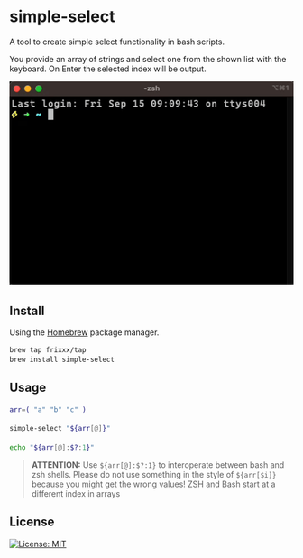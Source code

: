# simple-select

A tool to create simple select functionality in bash scripts.

You provide an array of strings and select one from the shown list with the keyboard.
On Enter the selected index will be output.

![](simple-select.gif)

## Install

Using the [Homebrew](https://brew.sh/) package manager.

```sh
brew tap frixxx/tap
brew install simple-select
```

## Usage

```zsh
arr=( "a" "b" "c" )

simple-select "${arr[@]}"

echo "${arr[@]:$?:1}"
```
> **ATTENTION:** Use `${arr[@]:$?:1}` to interoperate between bash and zsh shells.
> Please do not use something in the style of `${arr[$i]}` because you might get the wrong values!
> ZSH and Bash start at a different index in arrays

## License
[![License: MIT](https://img.shields.io/badge/License-MIT-yellow.svg)](https://opensource.org/licenses/MIT)  
